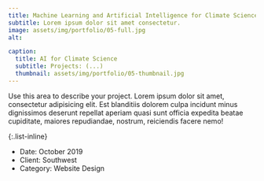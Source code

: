 ```yaml
---
title: Machine Learning and Artificial Intelligence for Climate Science
subtitle: Lorem ipsum dolor sit amet consectetur.
image: assets/img/portfolio/05-full.jpg
alt: 

caption:
  title: AI for Climate Science
  subtitle: Projects: (...)
  thumbnail: assets/img/portfolio/05-thumbnail.jpg
---
```

Use this area to describe your project. Lorem ipsum dolor sit amet, consectetur adipisicing elit. Est blanditiis dolorem culpa incidunt minus dignissimos deserunt repellat aperiam quasi sunt officia expedita beatae cupiditate, maiores repudiandae, nostrum, reiciendis facere nemo!

{:.list-inline}
- Date: October 2019
- Client: Southwest
- Category: Website Design

